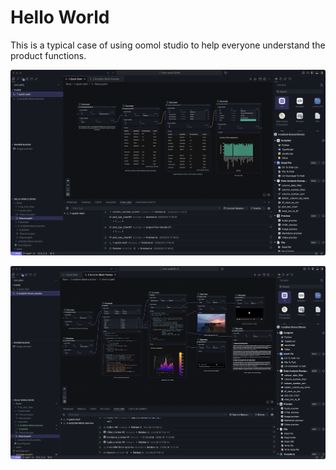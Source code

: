 # Hello World

This is a typical case of using oomol studio to help everyone understand the product functions.

![screen_1](./image/hello_world_1.jpg)

![screen_1](./image/hello_world_2.jpg)
